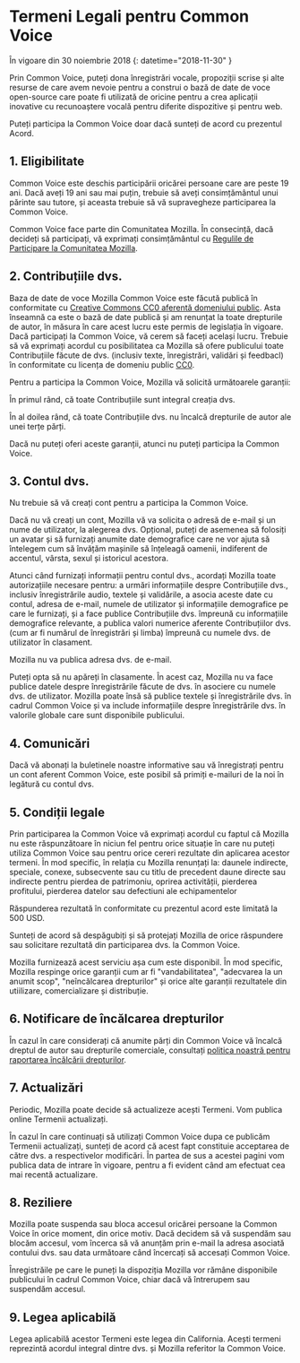# Termeni Legali pentru Common Voice

În vigoare din 30 noiembrie 2018 {: datetime="2018-11-30" }

Prin Common Voice, puteți dona înregistrări vocale, propoziții scrise și alte resurse de care avem nevoie pentru a construi o bază de date de voce open-source care poate fi utilizată de oricine pentru a crea aplicații inovative cu recunoaștere vocală pentru diferite dispozitive și pentru web.

Puteți participa la Common Voice doar dacă sunteți de acord cu prezentul Acord.

## 1. Eligibilitate
Common Voice este deschis participării oricărei persoane care are peste 19 ani. Dacă aveți 19 ani sau mai puțin, trebuie să aveți consimțământul unui părinte sau tutore, și aceasta trebuie să vă supravegheze participarea la Common Voice.

Common Voice face parte din Comunitatea Mozilla. În consecință, dacă decideți să participați, vă exprimați consimțământul cu [Regulile de Participare la Comunitatea Mozilla](https://www.mozilla.org/en-US/about/governance/policies/participation/).

## 2. Contribuțiile dvs. 
Baza de date de voce Mozilla Common Voice este făcută publică în conformitate cu [Creative Commons CC0 aferentă domeniului public](https://creativecommons.org/publicdomain/zero/1.0/). Asta înseamnă ca este o bază de date publică și am renunțat la toate drepturile de autor, în măsura în care acest lucru este permis de legislația în vigoare. Dacă participați la Common Voice, vă cerem să faceți același lucru. Trebuie să vă exprimați acordul cu posibilitatea ca Mozilla să ofere publicului toate Contribuțiile făcute de dvs. (inclusiv texte, înregistrări, validări și feedbacl) în conformitate cu licența de domeniu public [CC0](https://creativecommons.org/publicdomain/zero/1.0/).

Pentru a participa la Common Voice, Mozilla vă solicită următoarele garanții:

În primul rând, că toate Contribuțiile sunt integral creația dvs.

În al doilea rând, că toate Contribuțiile dvs. nu încalcă drepturile de autor ale unei terțe părți. 

Dacă nu puteți oferi aceste garanții, atunci nu puteți participa la Common Voice. 

## 3. Contul dvs.
Nu trebuie să vă creați cont pentru a participa la Common Voice. 

Dacă nu vă creați un cont, Mozilla vă va solicita o adresă de e-mail și un nume de utilizator, la alegerea dvs. Opțional, puteți de asemenea să folosiți un avatar și să furnizați anumite date demografice care ne vor ajuta să întelegem cum să învățăm mașinile să înțeleagă oamenii, indiferent de accentul, vârsta, sexul și istoricul acestora.

Atunci când furnizați informații pentru contul dvs., acordați Mozilla toate autorizațiile necesare pentru: 
a urmări informațiile despre Contribuțiile dvs., inclusiv înregistrările audio, textele și validările, 
a asocia aceste date cu contul, adresa de e-mail, numele de utilizator și informațiile demografice pe care le furnizați, și
a face publice Contribuțiile dvs. împreună cu informațiile demografice relevante,
a publica valori numerice aferente Contribuțiilor dvs. (cum ar fi numărul de înregistrări și limba) împreună cu numele dvs. de utilizator în clasament.

Mozilla nu va publica adresa dvs. de e-mail.

Puteți opta să nu apăreți în clasamente. În acest caz, Mozilla nu va face publice datele despre înregistrările făcute de dvs. în asociere cu numele dvs. de utilizator. Mozilla poate însă să publice textele și înregistrările dvs. în cadrul Common Voice și va include informațiile despre înregistrările dvs. în valorile globale care sunt disponibile publicului.

## 4. Comunicări
Dacă vă abonați  la buletinele noastre informative sau vă înregistrați pentru un cont aferent Common Voice, este posibil să primiți e-mailuri de la noi în legătură cu contul dvs. 

## 5. Condiții legale

Prin participarea la Common Voice vă exprimați acordul  cu faptul că Mozilla nu este răspunzătoare în niciun fel pentru orice situație în care nu puteți utiliza Common Voice sau pentru orice cereri rezultate din aplicarea acestor termeni. În mod specific, în relația cu Mozilla renunțați la:
daunele indirecte, speciale, conexe, subsecvente sau cu titlu de precedent
daune directe sau indirecte pentru pierdea de patrimoniu, oprirea activității, pierderea profitului, pierderea datelor sau defectiuni ale echipamentelor

Răspunderea rezultată în conformitate cu prezentul  acord este limitată la 500 USD.

Sunteți de acord să despăgubiți și să protejați Mozilla de orice răspundere sau solicitare rezultată din participarea dvs. la Common Voice.

Mozilla furnizează acest serviciu așa cum este disponibil. În mod specific, Mozilla respinge orice garanții cum ar fi  "vandabilitatea", "adecvarea la un anumit scop",  "neîncălcarea drepturilor" și orice alte garanții rezultatele din utiilizare, comercializare și distribuție. 

## 6. Notificare de încălcarea drepturilor
În cazul în care considerați că anumite părți din Common Voice vă încalcă dreptul de autor sau drepturile comerciale, consultați [politica noastră pentru raportarea încălcării drepturilor](https://www.mozilla.org/about/legal/report-infringement/).

## 7. Actualizări
Periodic, Mozilla poate decide să actualizeze acești Termeni. Vom publica online Termenii actualizați. 

În cazul în care continuați să utilizați Common Voice dupa ce publicăm Termenii actualizați, sunteți de acord că acest fapt constituie acceptarea de către dvs. a respectivelor modificări. În partea de sus a acestei pagini vom publica data de intrare în vigoare, pentru a fi evident când am efectuat cea mai recentă actualizare. 

## 8. Reziliere
Mozilla poate suspenda sau bloca accesul oricărei persoane la Common Voice în orice moment, din orice motiv. Dacă decidem să vă suspendăm sau blocăm accesul, vom încerca să vă anunțăm prin e-mail la adresa asociată contului dvs. sau data următoare când încercați să accesați Common Voice. 

Înregistrăile pe care le puneți la dispoziția Mozilla vor rămâne disponibile publicului în cadrul Common Voice, chiar dacă vă întrerupem sau suspendăm accesul.

## 9. Legea aplicabilă
Legea aplicabilă acestor Termeni este legea din California. Acești termeni reprezintă acordul integral dintre dvs. și Mozilla referitor la Common Voice.
